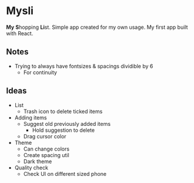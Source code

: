 # Mysli

**My** **S**hopping **Li**st. Simple app created for my own usage. My first app built with React.

## Notes

- Trying to always have fontsizes & spacings dividible by 6
  - For continuity

## Ideas

- List
  - Trash icon to delete ticked items
- Adding items
  - Suggest old previously added items
    - Hold suggestion to delete
  - Drag cursor color
- Theme
  - Can change colors
  - Create spacing util
  - Dark theme
- Quality check
  - Check UI on different sized phone
